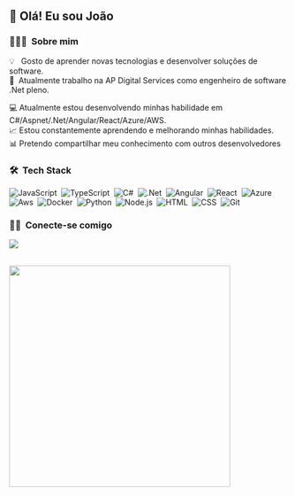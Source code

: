 ## 👋 Olá! Eu sou João

### 👨🏻‍💻 &nbsp;Sobre mim

💡 &nbsp;&nbsp;Gosto de aprender novas tecnologias e desenvolver soluções de software.\
🔭 &nbsp;Atualmente trabalho na AP Digital Services como engenheiro de software .Net pleno.

💻 Atualmente estou desenvolvendo minhas habilidade em C#/Aspnet/.Net/Angular/React/Azure/AWS. \
📈 Estou constantemente aprendendo e melhorando minhas habilidades. \
📊 Pretendo compartilhar meu conhecimento com outros desenvolvedores

### 🛠 &nbsp;Tech Stack

![JavaScript](https://img.shields.io/badge/-JavaScript-333333?style=flat&logo=javascript)&nbsp;
![TypeScript](https://img.shields.io/badge/-TypeScript-333333?style=flat&logo=typescript)&nbsp;
![C#](https://img.shields.io/badge/-Csharp-333333?style=flat&logo=Csharp)&nbsp;
![.Net](https://img.shields.io/badge/-.Net-333333?style=flat&logo=.Net)&nbsp;
![Angular](https://img.shields.io/badge/-Angular-333333?style=flat&logo=Angular&logoColor=FFA518)&nbsp;
![React](https://img.shields.io/badge/-React-333333?style=flat&logo=react)&nbsp;
![Azure](https://img.shields.io/badge/-Azure-333333?style=flat&logo=Azure)&nbsp;
![Aws](https://img.shields.io/badge/-Aws-333333?style=flat&logo=Aws)&nbsp;
![Docker](https://img.shields.io/badge/-Docker-333333?style=flat&logo=Docker)&nbsp;
![Python](https://img.shields.io/badge/-Python-333333?style=flat&logo=python)&nbsp;
![Node.js](https://img.shields.io/badge/-Node.js-333333?style=flat&logo=node.js)&nbsp;
![HTML](https://img.shields.io/badge/-HTML-333333?style=flat&logo=HTML5)&nbsp;
![CSS](https://img.shields.io/badge/-CSS-333333?style=flat&logo=CSS3&logoColor=1572B6)&nbsp;
![Git](https://img.shields.io/badge/-Git-333333?style=flat&logo=git)&nbsp;

### 🤝🏻 &nbsp;Conecte-se comigo

<p align="left">
<a href="https://www.linkedin.com/in/joao-henrique-batista-cerqueira"><img src="https://img.shields.io/badge/-João%20Henriqe%20Batista%20Cerqueira-0077B5?style=flat-square&logo=Linkedin&logoColor=white"/></a>
</p>

</br>

<a href="https://github.com/henriquepython">
   <img width="400px" src="https://github-readme-stats.vercel.app/api/top-langs/?username=henriquepython&layout=compact&langs_count=16&theme=dracula"/>
</a>
 
